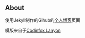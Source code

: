 ## About

使用Jekyll制作的Gihub的[个人博客](https://kenshinsyrup.github.io/)页面

模版来自于[Codinfox Lanyon](http://jekyllthemes.org/themes/codinfox-lanyon/)